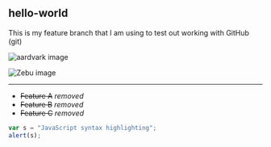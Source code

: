## hello-world

This is my feature branch that I am using to test out working with GitHub (git)

![aardvark image](https://www.google.com/url?sa=i&rct=j&q=&esrc=s&source=imgres&cd=&cad=rja&uact=8&ved=0ahUKEwir-bmS3ePWAhUF5YMKHZ-OC7MQjRwIBw&url=http%3A%2F%2Fwww.nationalgeographic.com%2Fanimals%2Fmammals%2Fa%2Faardvark%2F&psig=AOvVaw13EFC6rZVDOVe2D9NgZ88Z&ust=1507644923691198)

![Zebu image](https://www.google.com/url?sa=i&rct=j&q=&esrc=s&source=imgres&cd=&cad=rja&uact=8&ved=0ahUKEwj-1-mx3ePWAhVp8IMKHWK2CNcQjRwIBw&url=https%3A%2F%2Fen.wikipedia.org%2Fwiki%2FZebu&psig=AOvVaw1dOKWXxhtobGCDILxRQHJK&ust=1507644989478928)

---

- ~~Feature A~~ *removed*
- ~~Feature B~~ *removed*
- ~~Feature C~~ *removed*

```javascript
var s = "JavaScript syntax highlighting";
alert(s);
```
